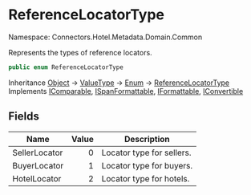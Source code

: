 # ReferenceLocatorType

Namespace: Connectors.Hotel.Metadata.Domain.Common

Represents the types of reference locators.

```csharp
public enum ReferenceLocatorType
```

Inheritance [Object](https://docs.microsoft.com/en-us/dotnet/api/system.object) → [ValueType](https://docs.microsoft.com/en-us/dotnet/api/system.valuetype) → [Enum](https://docs.microsoft.com/en-us/dotnet/api/system.enum) → [ReferenceLocatorType](./connectors.hotel.metadata.domain.common.referencelocatortype)<br />
Implements [IComparable](https://docs.microsoft.com/en-us/dotnet/api/system.icomparable), [ISpanFormattable](https://docs.microsoft.com/en-us/dotnet/api/system.ispanformattable), [IFormattable](https://docs.microsoft.com/en-us/dotnet/api/system.iformattable), [IConvertible](https://docs.microsoft.com/en-us/dotnet/api/system.iconvertible)

## Fields

| Name | Value | Description |
| --- | --: | --- |
| SellerLocator | 0 | Locator type for sellers. |
| BuyerLocator | 1 | Locator type for buyers. |
| HotelLocator | 2 | Locator type for hotels. |
